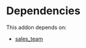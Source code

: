 # Dependencies

This addon depends on:

- [sales_team](../../../../../oca-ocb-sale/odoo-bringout-oca-ocb-sales_team)
